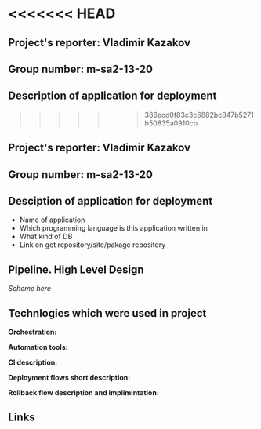 <<<<<<< HEAD
=======
## Project's reporter: Vladimir Kazakov
## Group number: m-sa2-13-20

## Description of application for deployment

>>>>>>> 386ecd0f83c3c6882bc847b5271b50835a0910cb
## Project's reporter: Vladimir Kazakov
## Group number: m-sa2-13-20

## Desciption of application for deployment

* Name of application
* Which programming language is this application written in
* What kind of DB
* Link on got repository/site/pakage repository

## Pipeline. High Level Design

*Scheme here*

## Technlogies which were used in project

**Orchestration:**

**Automation tools:**

**CI description:**

**Deployment flows short description:**

**Rollback flow description and implimintation:**

## Links